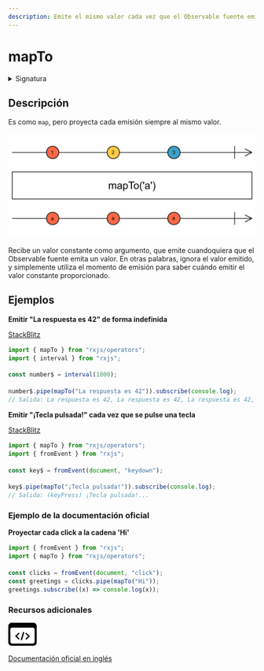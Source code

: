 ```yaml
---
description: Emite el mismo valor cada vez que el Observable fuente emite un valor
---
```


# mapTo

<details>

<summary>Signatura</summary>

#### Firma

`mapTo<T, R>(value: R): OperatorFunction<T, R>`

#### Parámetros

#### Retorna

`OperatorFunction<T, R>`: Un Observable que emite el mismo valor cada vez que el Observable fuente emite algo.

</details>

## Descripción

Es como `map`, pero proyecta cada emisión siempre al mismo valor.

![Diagrama de canicas del operador mapTo](assets/images/marble-diagrams/transformation/mapTo.png)

Recibe un valor constante como argumento, que emite cuandoquiera que el Observable fuente emita un valor. En otras palabras, ignora el valor emitido, y simplemente utiliza el momento de emisión para saber cuándo emitir el valor constante proporcionado.

## Ejemplos

**Emitir "La respuesta es 42" de forma indefinida**

[StackBlitz](https://stackblitz.com/edit/rxjs-mapto-1?file=index.ts)

```javascript
import { mapTo } from "rxjs/operators";
import { interval } from "rxjs";

const number$ = interval(1000);

number$.pipe(mapTo("La respuesta es 42")).subscribe(console.log);
// Salida: La respuesta es 42, La respuesta es 42, La respuesta es 42, La respuesta es 42...
```

**Emitir "¡Tecla pulsada!" cada vez que se pulse una tecla**

[StackBlitz](https://stackblitz.com/edit/rxjs-mapto-2?file=index.ts)

```javascript
import { mapTo } from "rxjs/operators";
import { fromEvent } from "rxjs";

const key$ = fromEvent(document, "keydown");

key$.pipe(mapTo("¡Tecla pulsada!")).subscribe(console.log);
// Salida: (keyPress) ¡Tecla pulsada!...
```

### Ejemplo de la documentación oficial

**Proyectar cada click a la cadena 'Hi'**

```javascript
import { fromEvent } from "rxjs";
import { mapTo } from "rxjs/operators";

const clicks = fromEvent(document, "click");
const greetings = clicks.pipe(mapTo("Hi"));
greetings.subscribe((x) => console.log(x));
```

### Recursos adicionales

[![Source code](assets/icons/source-code.png)](https://github.com/ReactiveX/rxjs/blob/master/src/internal/operators/mapTo.ts)

[Documentación oficial en inglés](https://rxjs.dev/api/operators/mapTo)
